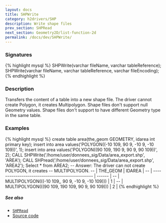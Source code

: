 ```yaml
---
layout: docs
title: SHPWrite
category: h2drivers/SHP
description: Write shape files
prev_section: SHPRead
next_section: Geometry2D/list-function-2d
permalink: /docs/dev/SHPWrite/
---
```


### Signatures

{% highlight mysql %}
SHPWrite(varchar fileName, varchar tableReference);
SHPWrite(varchar fileName, varchar tableReference, 
         varchar fileEncoding);
{% endhighlight %}

### Description
Transfers the content of a table into a new shape file.
The driver cannot create Polygon, it creates Multipolygon.
Shape files don't support null Geometry values.
Shape files don't support to have different Geometry type in the same table.

### Examples

{% highlight mysql %}
create table area(the_geom GEOMETRY, idarea int primary key); 
insert into area values('POLYGON((-10 109, 90 9, -10 9, 
                                  -10 109))', 1); 
insert into area values('POLYGON((90 109, 190 9, 90 9, 
                                  90 109))', 2); 
CALL SHPWrite('/home/user/donnees_sig/Data/area_export.shp', 
              'AREA'); 
CALL SHPread('/home/user/donnees_sig/Data/area_export.shp', 
             'AREA2');
Select * from AREA2;
-- Answer: The driver can not create POLYGON, it creates 
--         MULTIPOLYGON.
-- |                     THE_GEOM                     | IDAREA |
-- | ------------------------------------------------ | ------ |
-- | MULTIPOLYGON(((-10 109,, 90 9, -10 9, -10 109))) |      1 |
-- | MULTIPOLYGON(((90 109, 190 109, 90 9, 90 109)))  |      2 |
{% endhighlight %}

##### See also

* [`SHPRead`](../SHPRead)
* <a href="https://github.com/irstv/H2GIS/blob/a8e61ea7f1953d1bad194af926a568f7bc9aac96/h2drivers/src/main/java/org/h2gis/drivers/shp/SHPWrite.java" target="_blank">Source code</a>
